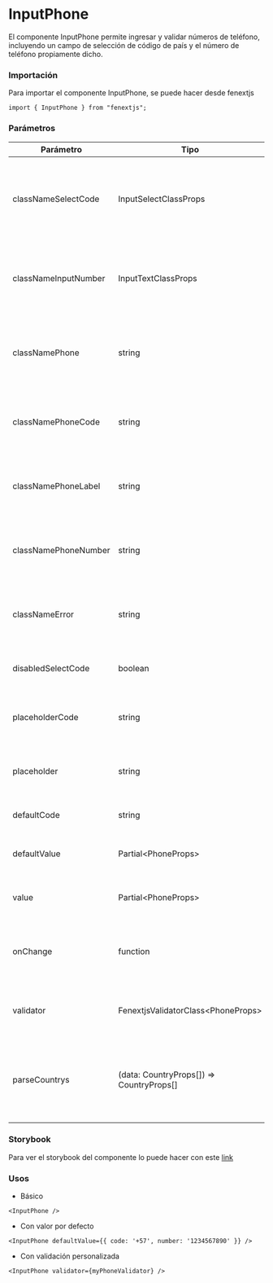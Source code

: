 # InputPhone

El componente InputPhone permite ingresar y validar números de teléfono, incluyendo un campo de selección de código de país y el número de teléfono propiamente dicho.

### Importación

Para importar el componente InputPhone, se puede hacer desde fenextjs

```tsx copy
import { InputPhone } from "fenextjs";
```

### Parámetros

| Parámetro | Tipo | Requerido | Default | Descripcion |
| --------- | ---- | --------- | ------- | ----------- |
| classNameSelectCode | InputSelectClassProps | no | undefined | Clase CSS para personalizar el contenedor del campo de selección del código de país. |
| classNameInputNumber | InputTextClassProps | no | undefined | Clase CSS para personalizar el contenedor del campo de número de teléfono. |
| classNamePhone | string | no | '' | Clase CSS para personalizar el contenedor principal del componente InputPhone. |
| classNamePhoneCode | string | no | '' | Clase CSS para personalizar el contenedor del código de país. |
| classNamePhoneLabel | string | no | '' | Clase CSS para personalizar el label del componente InputPhone. |
| classNamePhoneNumber | string | no | '' | Clase CSS para personalizar el contenedor del número de teléfono. |
| classNameError | string | no | '' | Clase CSS para personalizar el contenedor del mensaje de error. |
| disabledSelectCode | boolean | no | false | Deshabilita la selección del código de país. |
| placeholderCode | string | no | '+57' | Placeholder para el campo del código de país. |
| placeholder | string | no | 'xxx-xx-xx-xxxx' | Placeholder para el campo del número de teléfono. |
| defaultCode | string | no | '+57' | Código de país por defecto. |
| defaultValue | Partial\<PhoneProps\> | no | undefined | Valor por defecto para el número de teléfono. |
| value | Partial\<PhoneProps\> | no | undefined | Valor controlado del número de teléfono. |
| onChange | function | no | undefined | Función que se ejecuta al cambiar el valor del número de teléfono. |
| validator | FenextjsValidatorClass\<PhoneProps\> | no | undefined | Validador personalizado para el número de teléfono. |
| parseCountrys | (data: CountryProps[]) =\> CountryProps[] | no | undefined | Function para mapear, ordenar, filtrar, etc, los países del selector de codigo de telefono. |

### Storybook

Para ver el storybook del componente lo puede hacer con este [link](https://fenextjs-component-storybook.vercel.app/?path=/story/input-inputphone--index)

### Usos

- Básico

```tsx copy
<InputPhone />
```

- Con valor por defecto

```tsx copy
<InputPhone defaultValue={{ code: '+57', number: '1234567890' }} />
```

- Con validación personalizada

```tsx copy
<InputPhone validator={myPhoneValidator} />
```


